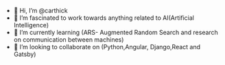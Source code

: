 - 👋 Hi, I’m @carthick
- 👀 I’m fascinated to work towards anything related to AI(Artificial Intelligence)
- 🌱 I’m currently learning (ARS- Augmented Random Search and research on communication between machines)
- 💞️ I’m looking to collaborate on (Python,Angular, Django,React and Gatsby)



